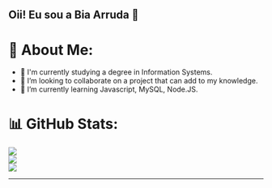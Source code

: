 ## Oii! Eu sou a Bia Arruda 👋

# 💫 About Me:
- 🔭 I'm currently studying a degree in Information Systems.
- 👯 I’m looking to collaborate on a project that can add to my knowledge.
- 🌱 I’m currently learning Javascript, MySQL, Node.JS.


# 📊 GitHub Stats:
![](https://github-readme-stats.vercel.app/api/top-langs/?username=bmarruda&theme=onedark&hide_border=false&include_all_commits=false&count_private=false&layout=compact)<br/>
![](https://github-readme-stats.vercel.app/api?username=bmarruda&theme=onedark&hide_border=false&include_all_commits=false&count_private=false)<br/>
![](https://github-readme-streak-stats.herokuapp.com/?user=bmarruda&theme=onedark&hide_border=false)

---


<!-- Proudly created with GPRM ( https://gprm.itsvg.in ) -->


